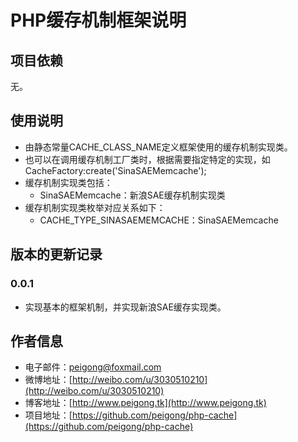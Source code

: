 # PHP缓存机制框架说明 #

## 项目依赖 ##
无。

## 使用说明 ##
 * 由静态常量CACHE_CLASS_NAME定义框架使用的缓存机制实现类。
 * 也可以在调用缓存机制工厂类时，根据需要指定特定的实现，如CacheFactory:create('SinaSAEMemcache');
 * 缓存机制实现类包括：
 	* SinaSAEMemcache：新浪SAE缓存机制实现类
 * 缓存机制实现类枚举对应关系如下：
 	* CACHE_TYPE_SINASAEMEMCACHE：SinaSAEMemcache

## 版本的更新记录 ##
### 0.0.1 ###
 * 实现基本的框架机制，并实现新浪SAE缓存实现类。

## 作者信息 ##
 * 电子邮件：peigong@foxmail.com
 * 微博地址：[http://weibo.com/u/3030510210](http://weibo.com/u/3030510210)
 * 博客地址：[http://www.peigong.tk](http://www.peigong.tk)
 * 项目地址：[https://github.com/peigong/php-cache](https://github.com/peigong/php-cache)
